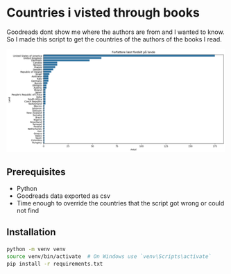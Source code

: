 # Countries i visted through books

Goodreads dont show me where the authors are from and I wanted to know.
So I made this script to get the countries of the authors of the books I read.

![alt text](mydistribution.png)

## Prerequisites

- Python
- Goodreads data exported as csv
- Time enough to override the countries that the script got wrong or could not find

## Installation

```bash
python -m venv venv
source venv/bin/activate  # On Windows use `venv\Scripts\activate`
pip install -r requirements.txt
```
